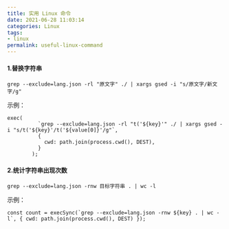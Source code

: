 ```yaml
---
title: 实用 Linux 命令
date: 2021-06-28 11:03:14
categories: Linux
tags:
- linux
permalink: useful-linux-command
---
```

#### 1.替换字符串
```shell
grep --exclude=lang.json -rl "原文字" ./ | xargs gsed -i "s/原文字/新文字/g"
```
示例：
```shell
exec(
          `grep --exclude=lang.json -rl "t('${key}'" ./ | xargs gsed -i "s/t('${key}'/t('${value[0]}'/g"`,
          {
            cwd: path.join(process.cwd(), DEST),
          }
        );
```
<!--more-->

#### 2.统计字符串出现次数
```shell
grep --exclude=lang.json -rnw 目标字符串 . | wc -l
```
示例：
```shell
const count = execSync(`grep --exclude=lang.json -rnw ${key} . | wc -l`, { cwd: path.join(process.cwd(), DEST) });
```
